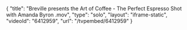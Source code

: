 {
    "title": "Breville presents the Art of Coffee - The Perfect Espresso Shot with Amanda Byron .mov",
    "type": "solo",
    "layout": "iframe-static",
    "videoId": "6412959",
    "url": "\/tvpembed\/6412959"
}